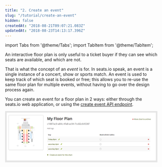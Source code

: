 ```yaml
---
title: "2. Create an event"
slug: "/tutorial/create-an-event"
hidden: false
createdAt: "2018-08-21T09:07:21.083Z"
updatedAt: "2018-08-23T14:13:17.396Z"
---
```


import Tabs from '@theme/Tabs';
import TabItem from '@theme/TabItem';

An interactive floor plan is only useful to a ticket buyer if they can see which seats are available, and which are not. 

That is what the concept of an *event* is for. 
In seats.io speak, an event is a single instance of a concert, show or sports match. An event is used to keep track of which seat is booked or free; this allows you to re-use the same floor plan for multiple events, without having to go over the design process again.

You can create an event for a floor plan in 2 ways: either through the seats.io web application, or using the [create event API endpoint](/docs/api/create-an-event).



![Screenshot 2018-08-21 11.46.50.png](/img/readme/Screenshot-2018-08-21-11.46.50.png)

